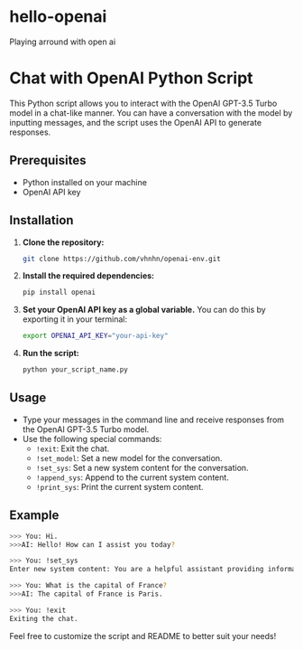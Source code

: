 # hello-openai
 Playing arround with open ai

# Chat with OpenAI Python Script

This Python script allows you to interact with the OpenAI GPT-3.5 Turbo model in a chat-like manner. You can have a conversation with the model by inputting messages, and the script uses the OpenAI API to generate responses.

## Prerequisites

- Python installed on your machine
- OpenAI API key

## Installation

1. **Clone the repository:**

    ```bash
    git clone https://github.com/vhnhn/openai-env.git
    ```

2. **Install the required dependencies:**

    ```bash
    pip install openai
    ```

3. **Set your OpenAI API key as a global variable.** You can do this by exporting it in your terminal:

    ```bash
    export OPENAI_API_KEY="your-api-key"
    ```

4. **Run the script:**

    ```bash
    python your_script_name.py
    ```

## Usage

- Type your messages in the command line and receive responses from the OpenAI GPT-3.5 Turbo model.
- Use the following special commands:
  - `!exit`: Exit the chat.
  - `!set_model`: Set a new model for the conversation.
  - `!set_sys`: Set a new system content for the conversation.
  - `!append_sys`: Append to the current system content.
  - `!print_sys`: Print the current system content.

## Example

```bash
>>> You: Hi.
>>>AI: Hello! How can I assist you today?

>>> You: !set_sys
Enter new system content: You are a helpful assistant providing information on various topics.

>>> You: What is the capital of France?
>>>AI: The capital of France is Paris.

>>> You: !exit
Exiting the chat.
```

Feel free to customize the script and README to better suit your needs!
